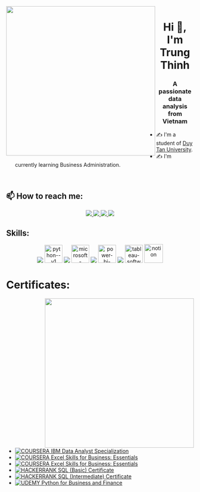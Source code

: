 <img align="left" width="400" src="https://github.githubassets.com/images/modules/profile/profile-first-repo.svg">
<h1 align="center">Hi 👋, I'm Trung Thinh</h1>
<p align="center">
  <h3 align="center">A passionate data analysis from Vietnam </h3>
</p>


- ✍ I'm a student of [Duy Tan University](https://duytan.edu.vn//).
- ✍ I'm currently learning Business Administration.

<br />

## 📫 How to reach me:

<p align="center">
  <a href="https://www.linkedin.com/in/trung-thinh/" target="_blank">
    <img src="https://img.icons8.com/fluent/48/000000/linkedin.png"/>
  </a>
  <a href="https://www.facebook.com/profile.php?id=100035294798352" alt="Facebook">
    <img src="https://img.icons8.com/fluent/48/000000/facebook-new.png" target="_blank" />
  </a> 
  <a href="https://github.com/sintynguyen" alt="Github">
    <img src="https://img.icons8.com/fluent/48/000000/github.png"/>
  </a>
  <a href="mailto:tt.varick30@gmail.com" alt="Email">
    <img src="https://img.icons8.com/fluent/48/000000/mailing.png"/>
  </a>
</p>

## Skills:
<p align="center">
  <img src="https://img.icons8.com/color/48/000000/microsoft-sql-server.png"/>
  <img width="48" height="48" src="https://img.icons8.com/color/48/python--v1.png" alt="python--v1"/>
  <img src="https://img.icons8.com/color/48/000000/mysql-logo.png"/>
  <img width="48" height="48" src="https://img.icons8.com/color/48/microsoft-excel-2019--v1.png" alt="microsoft-excel-2019--v1"/>
  <img src="https://img.icons8.com/color/48/000000/visual-studio-code-2019.png"/>
  <img width="48" height="48" src="https://img.icons8.com/fluency/48/power-bi-2021.png" alt="power-bi-2021"/>
  <img src="https://img.icons8.com/dusk/48/000000/anaconda.png"/>
  <img width="48" height="48" src="https://img.icons8.com/color/48/tableau-software.png" alt="tableau-software"/>
  <img width="50" height="50" src="https://img.icons8.com/bubbles/50/notion.png" alt="notion"/>
</p>


# Certificates:

<img align="right" width="400" src="https://github.githubassets.com/images/modules/profile/profile-joined-github.svg">

- [![COURSERA](https://img.shields.io/badge/-COURSERA-blue) IBM Data Analyst Specialization](https://www.coursera.org/account/accomplishments/specialization/certificate/RPDXKCV6B83K)
- [![COURSERA](https://img.shields.io/badge/-COURSERA-blue) Excel Skills for Business: Essentials](https://drive.google.com/file/d/1zLRLPFSU4yfCXNuQwY6jP1GXiOrV87w9/view)
- [![COURSERA](https://img.shields.io/badge/-COURSERA-blue) Excel Skills for Business: Essentials](https://drive.google.com/file/d/1zLRLPFSU4yfCXNuQwY6jP1GXiOrV87w9/view)
- [![HACKERRANK](https://img.shields.io/badge/-HACKERRANK-green) SQL (Basic) Certificate](https://www.hackerrank.com/certificates/49307bfb1b7a)
- [![HACKERRANK](https://img.shields.io/badge/-HACKERRANK-green) SQL (Intermediate) Certificate](https://www.hackerrank.com/certificates/58571d53de99)
- [![UDEMY](https://img.shields.io/badge/-UDEMY-orange) Python for Business and Finance](https://www.udemy.com/certificate/UC-19f72b80-3ab6-4817-aaa4-7e116289fdc1/)
